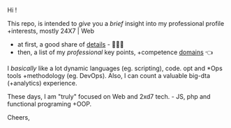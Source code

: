 Hi !

This repo, is intended to _give_ you a _brief_ insight into my professional profile +interests,
mostly 24X7 | Web

- at first, a good share of [details](./__01.md) - 👨🏻‍💻
- then, a list of my _professional_ key points, +competence [domains](./__02.md) 👈

I _basically_ like a lot dynamic languages (eg. scripting), code. opt and *Ops tools +methodology (eg. DevOps).
Also, I can count a valuable big-dta (+analytics) experience.

These days, I am "truly" focused on Web and 2xd7 tech. - JS, php and functional programing +OOP. 

Cheers,
